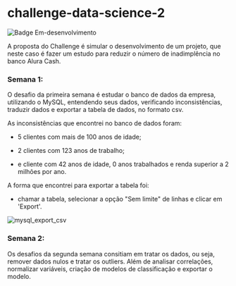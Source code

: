 # challenge-data-science-2

![Badge Em-desenvolvimento](http://img.shields.io/static/v1?label=STATUS&message=EM%20DESENVOLVIMENTO&color=BLUE&style=for-the-badge)

A proposta do Challenge é simular o desenvolvimento de um projeto, que neste caso é fazer um estudo para reduzir o número de inadimplência no banco Alura Cash.

### Semana 1:

O desafio da primeira semana é estudar o banco de dados da empresa, utilizando o MySQL, entendendo seus dados, verificando inconsistências, traduzir dados e exportar a tabela de dados, no formato csv.

As inconsistências que encontrei no banco de dados foram:

- 5 clientes com mais de 100 anos de idade;

- 2 clientes com 123 anos de trabalho;

- e cliente com 42 anos de idade, 0 anos trabalhados e renda superior a 2 milhões por ano.

A forma que encontrei para exportar a tabela foi:

- chamar a tabela, selecionar a opção "Sem limite" de linhas e clicar em 'Export'.

![mysql_export_csv](https://user-images.githubusercontent.com/67301805/188746963-638ecd14-ed86-4155-9df3-8763dd08fc60.jpg)

### Semana 2:

Os desafios da segunda semana consitiam em tratar os dados, ou seja, remover dados nulos e tratar os outliers. Além de analisar correlações, normalizar variáveis, criação de modelos de classificação e exportar o modelo.

